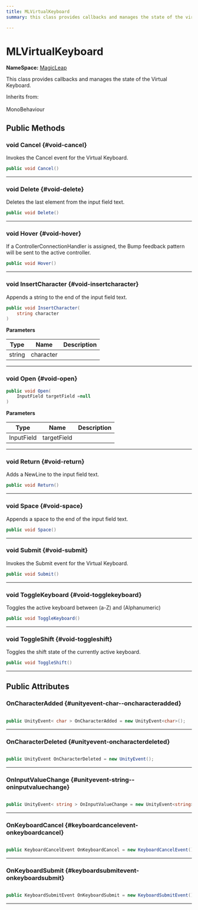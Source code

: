 ```yaml
---
title: MLVirtualKeyboard
summary: this class provides callbacks and manages the state of the virtual keyboard. 

---
```


# MLVirtualKeyboard



**NameSpace:** 
[MagicLeap](/unity-api/api/UnityEngine.XR.MagicLeap/UnityEngine.XR.MagicLeap.md) 


This class provides callbacks and manages the state of the Virtual Keyboard.   


Inherits from: <br></br>MonoBehaviour




## Public Methods

### void Cancel {#void-cancel}

Invokes the Cancel event for the Virtual Keyboard. 

```csharp
public void Cancel()
```






-----------

### void Delete {#void-delete}

Deletes the last element from the input field text. 

```csharp
public void Delete()
```






-----------

### void Hover {#void-hover}

If a ControllerConnectionHandler is assigned, the Bump feedback pattern will be sent to the active controller. 

```csharp
public void Hover()
```






-----------

### void InsertCharacter {#void-insertcharacter}

Appends a string to the end of the input field text. 

```csharp
public void InsertCharacter(
    string character
)
```


**Parameters**

| Type | Name  | Description  | 
|--|--|--|
| string |character||






-----------

### void Open {#void-open}

```csharp
public void Open(
    InputField targetField =null
)
```


**Parameters**

| Type | Name  | Description  | 
|--|--|--|
| InputField |targetField||






-----------

### void Return {#void-return}

Adds a NewLine to the input field text. 

```csharp
public void Return()
```






-----------

### void Space {#void-space}

Appends a space to the end of the input field text. 

```csharp
public void Space()
```






-----------

### void Submit {#void-submit}

Invokes the Submit event for the Virtual Keyboard. 

```csharp
public void Submit()
```






-----------

### void ToggleKeyboard {#void-togglekeyboard}

Toggles the active keyboard between (a-Z) and (Alphanumeric) 

```csharp
public void ToggleKeyboard()
```






-----------

### void ToggleShift {#void-toggleshift}

Toggles the shift state of the currently active keyboard. 

```csharp
public void ToggleShift()
```






-----------

## Public Attributes

### OnCharacterAdded {#unityevent-char--oncharacteradded}

```csharp

public UnityEvent< char > OnCharacterAdded = new UnityEvent<char>();

```






-----------

### OnCharacterDeleted {#unityevent-oncharacterdeleted}

```csharp

public UnityEvent OnCharacterDeleted = new UnityEvent();

```






-----------

### OnInputValueChange {#unityevent-string--oninputvaluechange}

```csharp

public UnityEvent< string > OnInputValueChange = new UnityEvent<string>();

```






-----------

### OnKeyboardCancel {#keyboardcancelevent-onkeyboardcancel}

```csharp

public KeyboardCancelEvent OnKeyboardCancel = new KeyboardCancelEvent();

```






-----------

### OnKeyboardSubmit {#keyboardsubmitevent-onkeyboardsubmit}

```csharp

public KeyboardSubmitEvent OnKeyboardSubmit = new KeyboardSubmitEvent();

```






-----------

